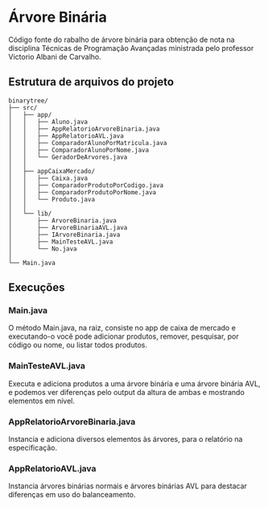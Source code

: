 # Árvore Binária

Código fonte do rabalho de árvore binária para obtenção de nota na disciplina Técnicas de Programação Avançadas ministrada pelo professor Victorio Albani de Carvalho.

## Estrutura de arquivos do projeto

```
binarytree/
├── src/
│   ├── app/
│   │   ├── Aluno.java                  
│   │   ├── AppRelatorioArvoreBinaria.java  
│   │   ├── AppRelatorioAVL.java             
│   │   ├── ComparadorAlunoPorMatricula.java
│   │   ├── ComparadorAlunoPorNome.java      
│   │   └── GeradorDeArvores.java          
│   │
│   ├── appCaixaMercado/            
│   │   ├── Caixa.java                 
│   │   ├── ComparadorProdutoPorCodigo.java
│   │   ├── ComparadorProdutoPorNome.java
│   │   └── Produto.java        
│   │
│   └── lib/                         
│       ├── ArvoreBinaria.java            
│       ├── ArvoreBinariaAVL.java     
│       ├── IArvoreBinaria.java      
│       ├── MainTesteAVL.java      
│       └── No.java              
│
└── Main.java                    
```

## Execuções

### Main.java

O método Main.java, na raiz, consiste no app de caixa de mercado e executando-o você pode adicionar produtos, remover, pesquisar, por código ou nome,  ou listar todos produtos.

### MainTesteAVL.java

Executa e adiciona produtos a uma árvore binária e uma árvore binária AVL, e podemos ver diferenças pelo output da altura de ambas e mostrando elementos em nível.

### AppRelatorioArvoreBinaria.java

Instancia e adiciona diversos elementos às árvores, para o relatório na especificação.

### AppRelatorioAVL.java

Instancia árvores binárias normais e árvores binárias AVL para destacar diferenças em uso do balanceamento.
